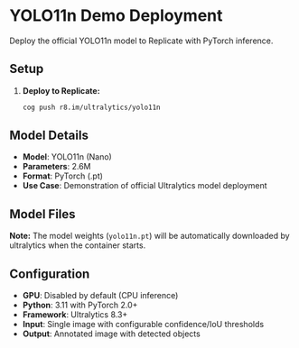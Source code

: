 # YOLO11n Demo Deployment

Deploy the official YOLO11n model to Replicate with PyTorch inference.

## Setup

1. **Deploy to Replicate:**
   ```bash
   cog push r8.im/ultralytics/yolo11n
   ```

## Model Details

- **Model**: YOLO11n (Nano)
- **Parameters**: 2.6M
- **Format**: PyTorch (.pt)
- **Use Case**: Demonstration of official Ultralytics model deployment

## Model Files

**Note:** The model weights (`yolo11n.pt`) will be automatically downloaded by ultralytics when the container starts.

## Configuration

- **GPU**: Disabled by default (CPU inference)
- **Python**: 3.11 with PyTorch 2.0+
- **Framework**: Ultralytics 8.3+
- **Input**: Single image with configurable confidence/IoU thresholds
- **Output**: Annotated image with detected objects
